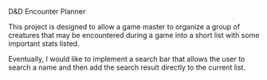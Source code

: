 D&D Encounter Planner

This project is designed to allow a game master to organize a group of creatures that may be encountered during a game into a short list with some important stats listed.

Eventually, I would like to implement a search bar that allows the user to search a name and then add the search result directly to the current list.
